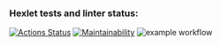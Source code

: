 ### Hexlet tests and linter status:
[![Actions Status](https://github.com/T-Grigory/php-project-lvl1/workflows/hexlet-check/badge.svg)](https://github.com/T-Grigory/php-project-lvl1/actions)
[![Maintainability](https://api.codeclimate.com/v1/badges/0fffabc97960be0deb8b/maintainability)](https://codeclimate.com/github/T-Grigory/php-project-lvl1/maintainability)
![example workflow](https://github.com/T-Grigory/hexlet-php/actions/workflows/workflow.yml/badge.svg)